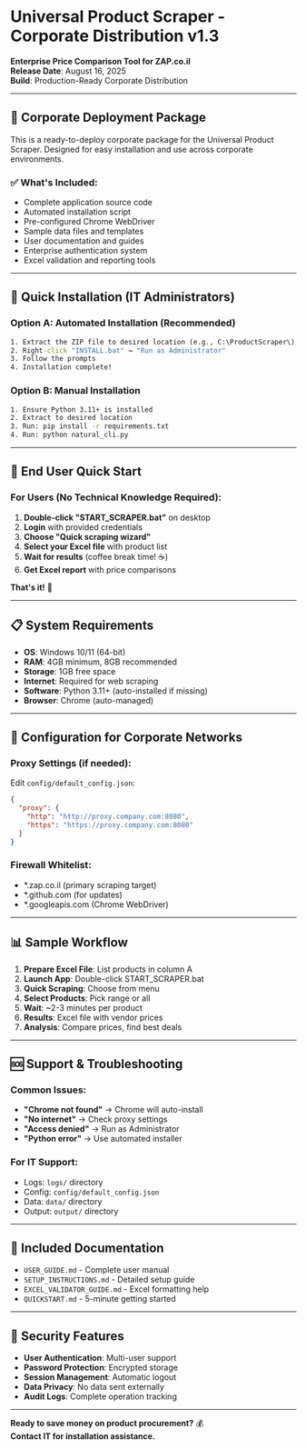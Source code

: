 # Universal Product Scraper - Corporate Distribution v1.3

**Enterprise Price Comparison Tool for ZAP.co.il**  
**Release Date**: August 16, 2025  
**Build**: Production-Ready Corporate Distribution

---

## 🏢 Corporate Deployment Package

This is a ready-to-deploy corporate package for the Universal Product Scraper. Designed for easy installation and use across corporate environments.

### ✅ What's Included:
- Complete application source code
- Automated installation script
- Pre-configured Chrome WebDriver
- Sample data files and templates
- User documentation and guides
- Enterprise authentication system
- Excel validation and reporting tools

---

## 🚀 Quick Installation (IT Administrators)

### **Option A: Automated Installation (Recommended)**
```cmd
1. Extract the ZIP file to desired location (e.g., C:\ProductScraper\)
2. Right-click "INSTALL.bat" → "Run as Administrator"
3. Follow the prompts
4. Installation complete!
```

### **Option B: Manual Installation**
```cmd
1. Ensure Python 3.11+ is installed
2. Extract to desired location
3. Run: pip install -r requirements.txt
4. Run: python natural_cli.py
```

---

## 👥 End User Quick Start

### **For Users (No Technical Knowledge Required):**

1. **Double-click "START_SCRAPER.bat"** on desktop
2. **Login** with provided credentials
3. **Choose "Quick scraping wizard"**
4. **Select your Excel file** with product list
5. **Wait for results** (coffee break time! ☕)
6. **Get Excel report** with price comparisons

**That's it!** 🎉

---

## 📋 System Requirements

- **OS**: Windows 10/11 (64-bit)
- **RAM**: 4GB minimum, 8GB recommended
- **Storage**: 1GB free space
- **Internet**: Required for web scraping
- **Software**: Python 3.11+ (auto-installed if missing)
- **Browser**: Chrome (auto-managed)

---

## 🔧 Configuration for Corporate Networks

### **Proxy Settings** (if needed):
Edit `config/default_config.json`:
```json
{
  "proxy": {
    "http": "http://proxy.company.com:8080",
    "https": "https://proxy.company.com:8080"
  }
}
```

### **Firewall Whitelist**:
- *.zap.co.il (primary scraping target)
- *.github.com (for updates)
- *.googleapis.com (Chrome WebDriver)

---

## 📊 Sample Workflow

1. **Prepare Excel File**: List products in column A
2. **Launch App**: Double-click START_SCRAPER.bat
3. **Quick Scraping**: Choose from menu
4. **Select Products**: Pick range or all
5. **Wait**: ~2-3 minutes per product
6. **Results**: Excel file with vendor prices
7. **Analysis**: Compare prices, find best deals

---

## 🆘 Support & Troubleshooting

### **Common Issues:**
- **"Chrome not found"** → Chrome will auto-install
- **"No internet"** → Check proxy settings
- **"Access denied"** → Run as Administrator
- **"Python error"** → Use automated installer

### **For IT Support:**
- Logs: `logs/` directory
- Config: `config/default_config.json`
- Data: `data/` directory
- Output: `output/` directory

---

## 📄 Included Documentation

- `USER_GUIDE.md` - Complete user manual
- `SETUP_INSTRUCTIONS.md` - Detailed setup guide
- `EXCEL_VALIDATOR_GUIDE.md` - Excel formatting help
- `QUICKSTART.md` - 5-minute getting started

---

## 🔐 Security Features

- **User Authentication**: Multi-user support
- **Password Protection**: Encrypted storage
- **Session Management**: Automatic logout
- **Data Privacy**: No data sent externally
- **Audit Logs**: Complete operation tracking

---

**Ready to save money on product procurement?** 💰  
**Contact IT for installation assistance.**